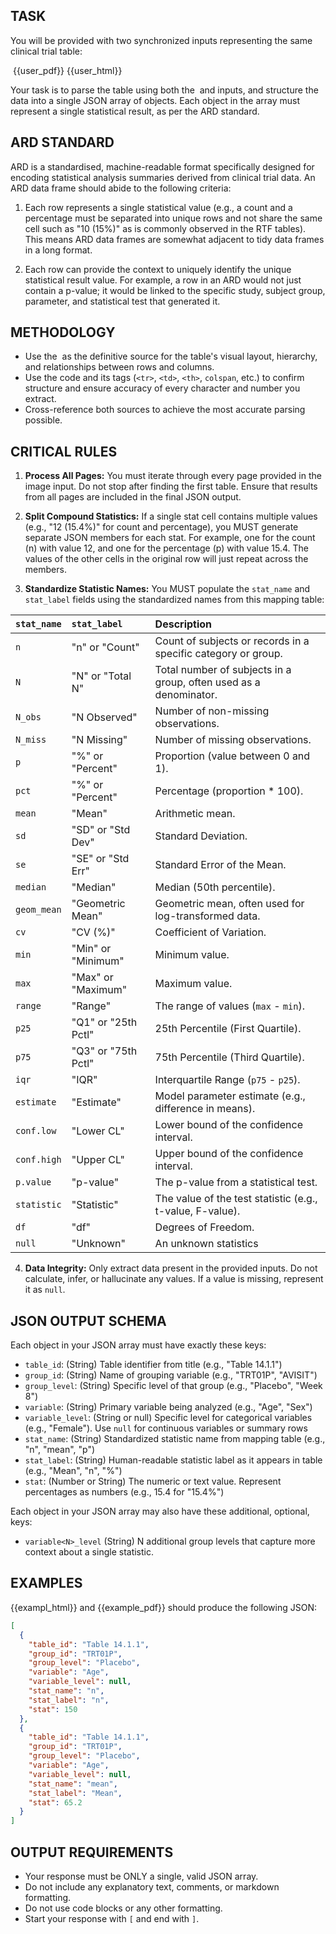 ## TASK

You will be provided with two synchronized inputs representing the same clinical trial table:

<image>
{{user_pdf}}
</image>

<html>
{{user_html}}
</html>

Your task is to parse the table using both the <image> and <html> inputs, and structure the data into a single JSON array of objects.
Each object in the array must represent a single statistical result, as per the ARD standard.

## ARD STANDARD

ARD is a standardised, machine-readable format specifically designed for encoding statistical analysis summaries derived from clinical trial data.
An ARD data frame should abide to the following criteria:

1. Each row represents a single statistical value (e.g., a count and a percentage must be separated into unique rows and not share the same cell such as "10 (15%)" as is commonly observed in the RTF tables).
   This means ARD data frames are somewhat adjacent to tidy data frames in a long format.

2. Each row can provide the context to uniquely identify the unique statistical result value.
   For example, a row in an ARD would not just contain a p-value; it would be linked to the specific study, subject group, parameter, and statistical test that generated it.

## METHODOLOGY

- Use the <image> as the definitive source for the table's visual layout, hierarchy, and relationships between rows and columns.
- Use the <html> code and its tags (`<tr>`, `<td>`, `<th>`, `colspan`, etc.) to confirm structure and ensure accuracy of every character and number you extract.
- Cross-reference both sources to achieve the most accurate parsing possible.

## CRITICAL RULES

1. **Process All Pages:** You must iterate through every page provided in the image input.
   Do not stop after finding the first table.
   Ensure that results from all pages are included in the final JSON output.

2. **Split Compound Statistics:** If a single stat cell contains multiple values (e.g., "12 (15.4%)" for count and percentage), you MUST generate separate JSON members for each stat.
   For example, one for the count (n) with value 12, and one for the percentage (p) with value 15.4.
   The values of the other cells in the original row will just repeat across the members.

3. **Standardize Statistic Names:** You MUST populate the `stat_name` and `stat_label` fields using the standardized names from this mapping table:

| `stat_name` | `stat_label`        | Description                                                       |
| :---------- | :------------------ | :---------------------------------------------------------------- |
| `n`         | "n" or "Count"      | Count of subjects or records in a specific category or group.     |
| `N`         | "N" or "Total N"    | Total number of subjects in a group, often used as a denominator. |
| `N_obs`     | "N Observed"        | Number of non-missing observations.                               |
| `N_miss`    | "N Missing"         | Number of missing observations.                                   |
| `p`         | "%" or "Percent"    | Proportion (value between 0 and 1).                               |
| `pct`       | "%" or "Percent"    | Percentage (proportion \* 100).                                   |
| `mean`      | "Mean"              | Arithmetic mean.                                                  |
| `sd`        | "SD" or "Std Dev"   | Standard Deviation.                                               |
| `se`        | "SE" or "Std Err"   | Standard Error of the Mean.                                       |
| `median`    | "Median"            | Median (50th percentile).                                         |
| `geom_mean` | "Geometric Mean"    | Geometric mean, often used for log-transformed data.              |
| `cv`        | "CV (%)"            | Coefficient of Variation.                                         |
| `min`       | "Min" or "Minimum"  | Minimum value.                                                    |
| `max`       | "Max" or "Maximum"  | Maximum value.                                                    |
| `range`     | "Range"             | The range of values (`max` - `min`).                              |
| `p25`       | "Q1" or "25th Pctl" | 25th Percentile (First Quartile).                                 |
| `p75`       | "Q3" or "75th Pctl" | 75th Percentile (Third Quartile).                                 |
| `iqr`       | "IQR"               | Interquartile Range (`p75` - `p25`).                              |
| `estimate`  | "Estimate"          | Model parameter estimate (e.g., difference in means).             |
| `conf.low`  | "Lower CL"          | Lower bound of the confidence interval.                           |
| `conf.high` | "Upper CL"          | Upper bound of the confidence interval.                           |
| `p.value`   | "p-value"           | The p-value from a statistical test.                              |
| `statistic` | "Statistic"         | The value of the test statistic (e.g., t-value, F-value).         |
| `df`        | "df"                | Degrees of Freedom.                                               |
| `null`      | "Unknown"           | An unknown statistics                                             |

4. **Data Integrity:** Only extract data present in the provided inputs.
   Do not calculate, infer, or hallucinate any values.
   If a value is missing, represent it as `null`.

## JSON OUTPUT SCHEMA

Each object in your JSON array must have exactly these keys:

- `table_id`: (String) Table identifier from title (e.g., "Table 14.1.1")
- `group_id`: (String) Name of grouping variable (e.g., "TRT01P", "AVISIT")
- `group_level`: (String) Specific level of that group (e.g., "Placebo", "Week 8")
- `variable`: (String) Primary variable being analyzed (e.g., "Age", "Sex")
- `variable_level`: (String or null) Specific level for categorical variables (e.g., "Female"). Use `null` for continuous variables or summary rows
- `stat_name`: (String) Standardized statistic name from mapping table (e.g., "n", "mean", "p")
- `stat_label`: (String) Human-readable statistic label as it appears in table (e.g., "Mean", "n", "%")
- `stat`: (Number or String) The numeric or text value. Represent percentages as numbers (e.g., 15.4 for "15.4%")

Each object in your JSON array may also have these additional, optional, keys:
- `variable<N>_level` (String) N additional group levels that capture more context about a single statistic.

## EXAMPLES

{{exampl_html}} and {{example_pdf}} should produce the following JSON:

```json
[
  {
    "table_id": "Table 14.1.1",
    "group_id": "TRT01P",
    "group_level": "Placebo",
    "variable": "Age",
    "variable_level": null,
    "stat_name": "n",
    "stat_label": "n",
    "stat": 150
  },
  {
    "table_id": "Table 14.1.1",
    "group_id": "TRT01P",
    "group_level": "Placebo",
    "variable": "Age",
    "variable_level": null,
    "stat_name": "mean",
    "stat_label": "Mean",
    "stat": 65.2
  }
]
```

## OUTPUT REQUIREMENTS

- Your response must be ONLY a single, valid JSON array.
- Do not include any explanatory text, comments, or markdown formatting.
- Do not use code blocks or any other formatting.
- Start your response with `[` and end with `]`.
